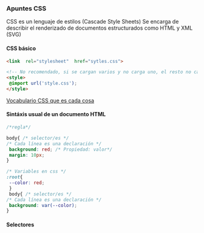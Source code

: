 ### Apuntes CSS

CSS es un lenguaje de estilos (Cascade Style Sheets) Se encarga de describir el renderizado de documentos estructurados como HTML y XML (SVG)

#### **CSS**  básico
```html
<link  rel="stylesheet"  href="sytles.css">

<!-- No recomendado, si se cargan varios y no carga uno, el resto no carga -->
<style>
 @import url('style.css');
</style>
```
[Vocabulario CSS que es cada cosa](http://apps.workflower.fi/vocabs/css/es)
#### Sintáxis usual de un documento **HTML**
```css
/*regla*/

body{ /* selector/es */ 
/* Cada línea es una declaración */
 background: red; /* Propiedad: valor*/
 margin: 10px;  
}

/* Variables en css */
:root{
 --color: red;
 }
 body{ /* selector/es */ 
/* Cada línea es una declaración */
 background: var(--color); 
}
```
#### Selectores
```css

```
<!--stackedit_data:
eyJoaXN0b3J5IjpbLTkzMTE1NTA2MSwxNTIxNTExOTU5LC0xMj
U0NDk3NzEyLC04NDgwMjkwNjgsNTQ5MjUxNTM5LC0xNjUyMTU4
MTAyLDE1MjIwNzMzNTddfQ==
-->